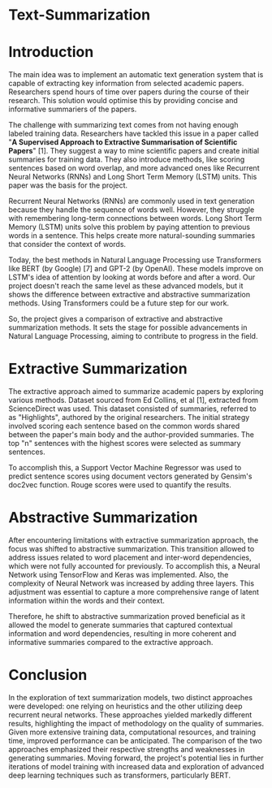 # Text-Summarization
# Introduction
The main idea was to implement an automatic text generation system that is capable of extracting key information from selected academic papers. Researchers spend hours of time over papers during the course of their research. This solution would optimise this by providing concise and informative summariers of the papers.

The challenge with summarizing text comes from not having enough labeled training data. Researchers have tackled this issue in a paper called "**A Supervised Approach to Extractive Summarisation of Scientific Papers**" [1]. They suggest a way to mine scientific papers and create initial summaries for training data. They also introduce methods, like scoring sentences based on word overlap, and more advanced ones like Recurrent Neural Networks (RNNs) and Long Short Term Memory (LSTM) units. This paper was the basis for the project.

Recurrent Neural Networks (RNNs) are commonly used in text generation because they handle the sequence of words well. However, they struggle with remembering long-term connections between words. Long Short Term Memory (LSTM) units solve this problem by paying attention to previous words in a sentence. This helps create more natural-sounding summaries that consider the context of words. 

Today, the best methods in Natural Language Processing use Transformers like BERT (by Google) [7] and GPT-2 (by OpenAI). These models improve on LSTM's idea of attention by looking at words before and after a word. Our project doesn't reach the same level as these advanced models, but it shows the difference between extractive and abstractive summarization methods. Using Transformers could be a future step for our work.

So, the project gives a comparison of extractive and abstractive summarization methods. It sets the stage for possible advancements in Natural Language Processing, aiming to contribute to progress in the field.

# Extractive Summarization
The extractive approach  aimed to summarize academic papers by exploring various methods. Dataset sourced from Ed Collins, et al [1], extracted from ScienceDirect was used. This dataset consisted of summaries, referred to as "Highlights", authored by the original researchers. The initial strategy involved scoring each sentence based on the common words shared between the paper's main body and the author-provided summaries. The top "n" sentences with the highest scores were selected as summary sentences.

To accomplish this, a Support Vector Machine Regressor was used to predict sentence scores using document vectors generated by Gensim's doc2vec function. Rouge scores were used to quantify the results.

# Abstractive Summarization
After encountering limitations with extractive summarization approach, the focus was shifted to abstractive summarization. This transition allowed to address issues related to word placement and inter-word dependencies, which were not fully accounted for previously. To accomplish this, a Neural Network using TensorFlow and Keras was implemented. Also, the complexity of Neural Network was increased by adding three layers. This adjustment was essential to capture a more comprehensive range of latent information within the words and their context.

Therefore, he shift to abstractive summarization proved beneficial as it allowed the model to generate summaries that captured contextual information and word dependencies, resulting in more coherent and informative summaries compared to the extractive approach.

# Conclusion
In the exploration of text summarization models, two distinct approaches were developed: one relying on heuristics and the other utilizing deep recurrent neural networks. These approaches yielded markedly different results, highlighting the impact of methodology on the quality of summaries. Given more extensive training data, computational resources, and training time, improved performance can be anticipated. The comparison of the two approaches emphasized their respective strengths and weaknesses in generating summaries. Moving forward, the project's potential lies in further iterations of model training with increased data and exploration of advanced deep learning techniques such as transformers, particularly BERT.



